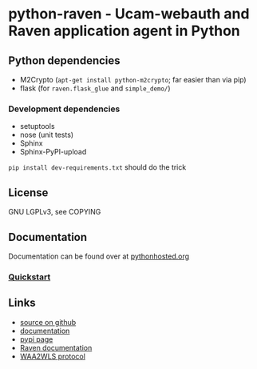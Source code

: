 # python-raven - Ucam-webauth and Raven application agent in Python

## Python dependencies

  - M2Crypto (`apt-get install python-m2crypto`; far easier than via pip)
  - flask (for `raven.flask_glue` and `simple_demo/`)

### Development dependencies

  - setuptools
  - nose (unit tests)
  - Sphinx
  - Sphinx-PyPI-upload

`pip install dev-requirements.txt` should do the trick

## License

GNU LGPLv3, see COPYING

## Documentation

Documentation can be found over at
[pythonhosted.org](https://pythonhosted.org/python-raven/)

### [Quickstart](https://pythonhosted.org/python-raven/quickstart.html)

## Links

  - [source on github](https://github.com/danielrichman/python-raven)
  - [documentation](https://pythonhosted.org/python-raven)
  - [pypi page](https://pypi.python.org/pypi/python-raven)
  - [Raven documentation](https://raven.cam.ac.uk/project/)
  - [WAA2WLS protocol](https://raven.cam.ac.uk/project/waa2wls-protocol.txt)

